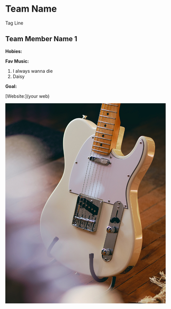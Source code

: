 # Team Name
Tag Line

## Team Member Name 1

**Hobies:**

**Fav Music:**
1. I always wanna die
2. Daisy

**Goal:**
<!-- Add ur web link here -->
[Website:](your web)

![Fender Telecaster](images/tele.jpg)